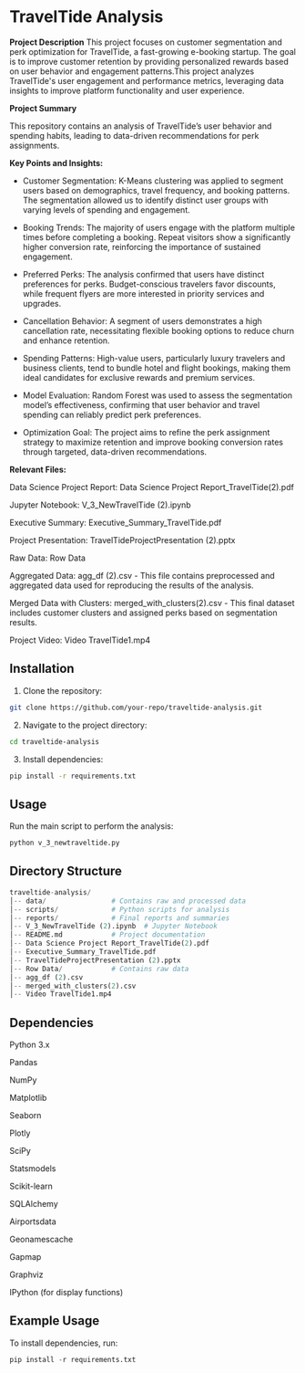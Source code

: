 # TravelTide Analysis

**Project Description**
This project focuses on customer segmentation and perk optimization for TravelTide, a fast-growing e-booking startup. The goal is to improve customer retention by providing personalized rewards based on user behavior and engagement patterns.This project analyzes TravelTide's user engagement and performance metrics, leveraging data insights to improve platform functionality and user experience.

**Project Summary**

This repository contains an analysis of TravelTide’s user behavior and spending habits, leading to data-driven recommendations for perk assignments.

**Key Points and Insights:**

-  Customer Segmentation: K-Means clustering was applied to segment users based on demographics, travel frequency, and booking patterns. The segmentation allowed us to identify distinct user groups with varying levels of spending and engagement.

-  Booking Trends: The majority of users engage with the platform multiple times before completing a booking. Repeat visitors show a significantly higher conversion rate, reinforcing the importance of sustained engagement.

-  Preferred Perks: The analysis confirmed that users have distinct preferences for perks. Budget-conscious travelers favor discounts, while frequent flyers are more interested in priority services and upgrades.

-  Cancellation Behavior: A segment of users demonstrates a high cancellation rate, necessitating flexible booking options to reduce churn and enhance retention.

-  Spending Patterns: High-value users, particularly luxury travelers and business clients, tend to bundle hotel and flight bookings, making them ideal candidates for exclusive rewards and premium services.

-  Model Evaluation: Random Forest was used to assess the segmentation model’s effectiveness, confirming that user behavior and travel spending can reliably predict perk preferences.

-  Optimization Goal: The project aims to refine the perk assignment strategy to maximize retention and improve booking conversion rates through targeted, data-driven recommendations.

**Relevant Files:**

Data Science Project Report: Data Science Project Report_TravelTide(2).pdf

Jupyter Notebook: V_3_NewTravelTide (2).ipynb

Executive Summary: Executive_Summary_TravelTide.pdf

Project Presentation: TravelTideProjectPresentation (2).pptx

Raw Data: Row Data

Aggregated Data: agg_df (2).csv - This file contains preprocessed and aggregated data used for reproducing the results of the analysis.

Merged Data with Clusters: merged_with_clusters(2).csv - This final dataset includes customer clusters and assigned perks based on segmentation results.

Project Video: Video TravelTide1.mp4



## Installation
1. Clone the repository:

```bash
git clone https://github.com/your-repo/traveltide-analysis.git
```
2. Navigate to the project directory:

```bash
cd traveltide-analysis
```
3. Install dependencies:

```bash
pip install -r requirements.txt
```

## Usage

Run the main script to perform the analysis:

```python
python v_3_newtraveltide.py

```
## Directory Structure

```python
traveltide-analysis/
│-- data/                # Contains raw and processed data
│-- scripts/             # Python scripts for analysis
│-- reports/             # Final reports and summaries
│-- V_3_NewTravelTide (2).ipynb  # Jupyter Notebook
│-- README.md            # Project documentation
│-- Data Science Project Report_TravelTide(2).pdf
│-- Executive_Summary_TravelTide.pdf
│-- TravelTideProjectPresentation (2).pptx
│-- Row Data/            # Contains raw data 
│-- agg_df (2).csv       
│-- merged_with_clusters(2).csv 
│-- Video TravelTide1.mp4
```
## Dependencies

Python 3.x

Pandas

NumPy

Matplotlib

Seaborn

Plotly

SciPy

Statsmodels

Scikit-learn

SQLAlchemy

Airportsdata

Geonamescache

Gapmap

Graphviz

IPython (for display functions)

## Example Usage
To install dependencies, run:
```python
pip install -r requirements.txt
```
